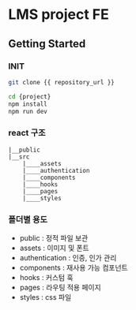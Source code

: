 #  LMS project FE

## Getting Started

### INIT

```bash
git clone {{ repository_url }}

cd {project}
npm install
npm run dev
```


### react 구조
```
|__public
|__src
    |____assets
    |____authentication
    |____components
    |____hooks
    |____pages
    |____styles

```


### 폴더별 용도
- public : 정적 파일 보관
- assets : 이미지 및 폰트
- authentication : 인증, 인가 관리
- components : 재사용 가능 컴포넌트 
- hooks : 커스텀 훅
- pages : 라우팅 적용 페이지
- styles : css 파일
